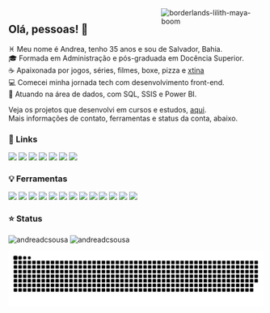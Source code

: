 <!-- **andreadcsousa/andreadcsousa** is a ✨ _special_ ✨ repository because its `README.md` (this file) appears on your GitHub profile. -->

<img align="right" width="40%" alt="borderlands-lilith-maya-boom" src="https://24.media.tumblr.com/2f8deab112ba5ac1b940218990b82a71/tumblr_mii3f4R5NP1rw8jabo6_250.gif">

## Olá, pessoas! 👋

:pisces: Meu nome é Andrea, tenho 35 anos e sou de Salvador, Bahia.  
:mortar_board: Formada em Administração e pós-graduada em Docência Superior.  
:coffee: Apaixonada por jogos, séries, filmes, boxe, pizza e [xtina](https://www.instagram.com/xtina/)  
:computer: Comecei minha jornada tech com desenvolvimento front-end.  
:game_die: Atuando na área de dados, com SQL, SSIS e Power BI.

Veja os projetos que desenvolvi em cursos e estudos, [aqui](https://andreadcsousa.github.io/).  
Mais informações de contato, ferramentas e status da conta, abaixo.

### :crystal_ball: Links
<a href="mailto:andrea.dcsousa@gmail.com" target="_blank"><img src="https://i.imgur.com/l4jQiL1.png" width="70px"></a>
<a href="https://www.linkedin.com/in/andrea-dcsousa/" target="_blank"><img src="https://i.imgur.com/9uQdfiX.png" width="70px"></a>
<a href="https://discord.com/channels/@pinkaguilera#3044" target="_blank"><img src="https://i.imgur.com/Zyc3MPt.png" width="70px"></a>
<a href=""><img src="https://i.imgur.com/OVnWiAa.png" width="70px"></a>
<a href="https://steamcommunity.com/id/deeppink/" target="_blank"><img src="https://i.imgur.com/2nWutr7.png" width="70px"></a>
<a href=""><img src="https://i.imgur.com/spzddjK.png" width="70px"></a>
<a href=""><img src="https://i.imgur.com/kQhQPpM.png" width="70px"></a>

### :bulb: Ferramentas
<a href=""><img src="https://i.imgur.com/Hu8eaWw.png" width="70px"></a>
<a href=""><img src="https://i.imgur.com/LbzYxHQ.png" width="70px"></a>
<a href=""><img src="https://i.imgur.com/1tEsZTY.png" width="70px"></a>
<a href=""><img src="https://i.imgur.com/8y8H4ig.png" width="70px"></a>
<a href=""><img src="https://i.imgur.com/Rbf6TWU.png" width="70px"></a>
<a href=""><img src="https://i.imgur.com/U0Ejf5w.png" width="70px"></a>
<a href=""><img src="https://i.imgur.com/GxaN9fH.png" width="70px"></a>
<a href="https://trello.com/b/vZhI01ls/tecnologia" target="_blank"><img src="https://i.imgur.com/k62CsEU.png" width="70px"></a>
<a href=""><img src="https://i.imgur.com/rVWEriR.png" width="70px"></a>
<a href=""><img src="https://i.imgur.com/w3sO6TG.png" width="70px"></a>
<a href=""><img src="https://i.imgur.com/RCqskIB.png" width="70px"></a>
<a href="https://www.behance.net/andrea-sousa" target="_blank"><img src="https://i.imgur.com/Uz3AXLi.png" width="70px"></a>
<a href=""><img src="https://i.imgur.com/1hs2zFG.png" width="70px"></a>

### :star: Status

<div>
  <img height="180em" src="https://github-readme-stats.vercel.app/api?username=andreadcsousa&show_icons=true&include_all_commits=true&hide_border=true&theme=outrun" alt="andreadcsousa" />
  <img height="180em" src="https://github-readme-stats.vercel.app/api/top-langs?username=andreadcsousa&layout=compact&include_all_commits&hide_border=true&theme=outrun" alt="andreadcsousa" />
</div>

![Snake animation](https://github.com/andreadcsousa/andreadcsousa/blob/output/github-contribution-grid-snake.svg)

